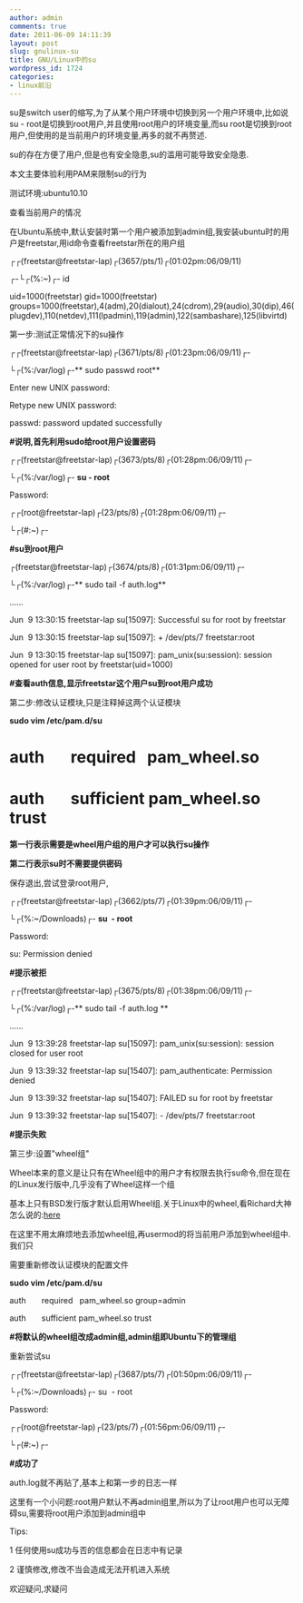 ```yaml
---
author: admin
comments: true
date: 2011-06-09 14:11:39
layout: post
slug: gnulinux-su
title: GNU/Linux中的su
wordpress_id: 1724
categories:
- linux前沿
---
```


su是switch user的缩写,为了从某个用户环境中切换到另一个用户环境中,比如说su - root是切换到root用户,并且使用root用户的环境变量,而su root是切换到root用户,但使用的是当前用户的环境变量,再多的就不再赘述.

su的存在方便了用户,但是也有安全隐患,su的滥用可能导致安全隐患.

本文主要体验利用PAM来限制su的行为

测试环境:ubuntu10.10

查看当前用户的情况

在Ubuntu系统中,默认安装时第一个用户被添加到admin组,我安装ubuntu时的用户是freetstar,用id命令查看freetstar所在的用户组

 ┌┌(freetstar@freetstar-lap)┌(3657/pts/1)┌(01:02pm:06/09/11)
 
 ┌-└┌(%:~)┌- id
 
 uid=1000(freetstar) gid=1000(freetstar) groups=1000(freetstar),4(adm),20(dialout),24(cdrom),29(audio),30(dip),46(plugdev),110(netdev),111(lpadmin),119(admin),122(sambashare),125(libvirtd)

第一步:测试正常情况下的su操作

 ┌┌(freetstar@freetstar-lap)┌(3671/pts/8)┌(01:23pm:06/09/11)┌-
 
 └┌(%:/var/log)┌-** sudo passwd root**
 
 Enter new UNIX password:
 
 Retype new UNIX password:
 
 passwd: password updated successfully
 
 **#说明,首先利用sudo给root用户设置密码**
 
 ┌┌(freetstar@freetstar-lap)┌(3673/pts/8)┌(01:28pm:06/09/11)┌-
 
 └┌(%:/var/log)┌- **su - root**
 
 Password:
 
 ┌┌(root@freetstar-lap)┌(23/pts/8)┌(01:28pm:06/09/11)┌-
 
 └┌(#:~)┌-
 
 **#su到root用户**
 
 ┌(freetstar@freetstar-lap)┌(3674/pts/8)┌(01:31pm:06/09/11)┌-
 
 └┌(%:/var/log)┌-** sudo tail -f auth.log**
 
 ......
 
 Jun  9 13:30:15 freetstar-lap su[15097]: Successful su for root by freetstar
 
 Jun  9 13:30:15 freetstar-lap su[15097]: + /dev/pts/7 freetstar:root
 
 Jun  9 13:30:15 freetstar-lap su[15097]: pam_unix(su:session): session opened for user root by freetstar(uid=1000)
 
 **#查看auth信息,显示freetstar这个用户su到root用户成功**

第二步:修改认证模块,只是注释掉这两个认证模块
 
 **sudo vim /etc/pam.d/su**
 
 # auth       required   pam_wheel.so
 
 # auth       sufficient pam_wheel.so trust
 
 **第一行表示需要是wheel用户组的用户才可以执行su操作**
 
 **第二行表示su时不需要提供密码**

保存退出,尝试登录root用户,

 ┌┌(freetstar@freetstar-lap)┌(3662/pts/7)┌(01:39pm:06/09/11)┌-
 
 └┌(%:~/Downloads)┌- **su  - root**
 
 Password:
 
 su: Permission denied
 
 **#提示被拒**
 
 ┌┌(freetstar@freetstar-lap)┌(3675/pts/8)┌(01:38pm:06/09/11)┌-
 
 └┌(%:/var/log)┌-** sudo tail -f auth.log **
 
 ......
 
 Jun  9 13:39:28 freetstar-lap su[15097]: pam_unix(su:session): session closed for user root
 
 Jun  9 13:39:32 freetstar-lap su[15407]: pam_authenticate: Permission denied
 
 Jun  9 13:39:32 freetstar-lap su[15407]: FAILED su for root by freetstar
 
 Jun  9 13:39:32 freetstar-lap su[15407]: - /dev/pts/7 freetstar:root
 
 **#提示失败**

第三步:设置"wheel组"

Wheel本来的意义是让只有在Wheel组中的用户才有权限去执行su命令,但在现在的Linux发行版中,几乎没有了Wheel这样一个组

基本上只有BSD发行版才默认启用Wheel组.关于Linux中的wheel,看Richard大神怎么说的:[here](http://www.gnu.org/software/coreutils/manual/html_node/su-invocation.html)

在这里不用太麻烦地去添加wheel组,再usermod的将当前用户添加到wheel组中.我们只

需要重新修改认证模块的配置文件
 
 **sudo vim /etc/pam.d/su**
 
 auth       required   pam_wheel.so group=admin
 
 auth       sufficient pam_wheel.so trust
 
 **#将默认的wheel组改成admin组,admin组即Ubuntu下的管理组**

重新尝试su

 ┌┌(freetstar@freetstar-lap)┌(3687/pts/7)┌(01:50pm:06/09/11)┌-
 
 └┌(%:~/Downloads)┌- su  - root
 
 Password:
 
 ┌┌(root@freetstar-lap)┌(23/pts/7)┌(01:56pm:06/09/11)┌-
 
 └┌(#:~)┌-
 
 **#成功了**

auth.log就不再贴了,基本上和第一步的日志一样

这里有一个小问题:root用户默认不再admin组里,所以为了让root用户也可以无障碍su,需要将root用户添加到admin组中

Tips:

1 任何使用su成功与否的信息都会在日志中有记录

2 谨慎修改,修改不当会造成无法开机进入系统

欢迎疑问,求疑问

